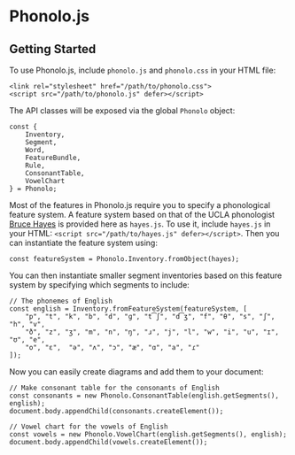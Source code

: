 # Phonolo.js

## Getting Started
To use Phonolo.js, include `phonolo.js` and `phonolo.css` in your HTML file:
```
<link rel="stylesheet" href="/path/to/phonolo.css">
<script src="/path/to/phonolo.js" defer></script>
```
The API classes will be exposed via the global `Phonolo` object:
```
const {
    Inventory,
    Segment,
    Word,
    FeatureBundle,
    Rule,
    ConsonantTable,
    VowelChart
} = Phonolo;
```

Most of the features in Phonolo.js require you to specify a phonological feature system.
A feature system based on that of the UCLA phonologist
[Bruce Hayes](https://linguistics.ucla.edu/people/hayes/120a/Index.htm#features)
is provided here as `hayes.js`.
To use it, include `hayes.js` in your HTML: `<script src="/path/to/hayes.js" defer></script>`.
Then you can instantiate the feature system using:
```
const featureSystem = Phonolo.Inventory.fromObject(hayes);
```

You can then instantiate smaller segment inventories based on this feature system
by specifying which segments to include:
```
// The phonemes of English
const english = Inventory.fromFeatureSystem(featureSystem, [
    "p", "t", "k", "b", "d", "ɡ", "t͡ʃ", "d͡ʒ", "f", "θ", "s", "ʃ", "h", "v",
    "ð", "z", "ʒ", "m", "n", "ŋ", "ɹ", "j", "l", "w", "i", "u", "ɪ", "ʊ", "e",
    "o", "ɛ",  "ə", "ʌ", "ɔ", "æ", "ɑ", "a", "ɾ"
]);
```

Now you can easily create diagrams and add them to your document:
```
// Make consonant table for the consonants of English
const consonants = new Phonolo.ConsonantTable(english.getSegments(), english);
document.body.appendChild(consonants.createElement());

// Vowel chart for the vowels of English
const vowels = new Phonolo.VowelChart(english.getSegments(), english);
document.body.appendChild(vowels.createElement());
```

